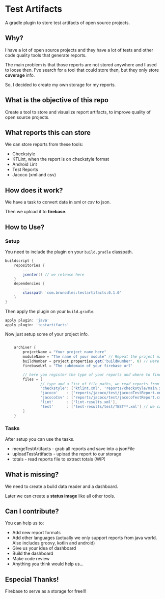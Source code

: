 # Test Artifacts
A gradle plugin to store test artifacts of open source projects.

## Why?
I have a lot of open source projects and they have a lot of tests and other code quality tools that generate reports.

The main problem is that those reports are not stored anywhere and I used to loose then.
I've search for a tool that could store then, but they only store **coverage** info.

So, I decided to create my own storage for my reports.

## What is the objective of this repo
Create a tool to store and visualize report artifacts, to improve quality of open source projects.

## What reports this can store
We can store reports from these tools:
* Checkstyle
* KTLint, when the report is on checkstyle format
* Android Lint
* Test Reports
* Jacoco (xml and csv)

## How does it work?
We have a task to convert data in *xml* or *csv* to json.

Then we upload it to **firebase**.

## How to Use?
### Setup
You need to include the plugin on your `build.gradle` classpath.
```gradle
buildscript {
    repositories {
        ...
        jcenter() // we release here
    }
    dependencies {
        ...
        classpath 'com.brunodles:testartifacts:0.1.0'
    }
}
```

Then apply the plugin on your `build.gradle`.
```gradle
apply plugin: 'java'
apply plugin: 'testartifacts'
```

Now just setup some of your project info.
```gradle

    archiver {
        projectName = "Your project name here"
        moduleName = "The name of your module" // Repeat the project name if no module
        buildNumber = project.properties.get('buildNumber', 0) // Here you can read a System environment, depends on how you want to pass this parameter to gradle
        firebaseUrl = "The subdomain of your firebase url"

        // here you register the type of your reports and where to find then
        files = [
                // type and a list of file paths, we read reports from `buildDir`
                'checkstyle': ['ktlint.xml', 'reports/checkstyle/main.xml'],
                'jacoco'    : ['reports/jacoco/test/jacocoTestReport.xml'],
                'jacocoCsv' : ['reports/jacoco/test/jacocoTestReport.csv'],
                'lint'      : ['lint-results.xml'],
                'test'      : ['test-results/test/TEST**.xml'] // we can use wildcards
        ]
    }
```

### Tasks
After setup you can use the tasks.
* mergeTestArtifacts - grab all reports and save into a jsonFile
* uploadTestArtifacts - upload the report to our storage
* totals - read reports file to extract totals (WIP)

## What is missing?
We need to create a build data reader and a dashboard.

Later we can create a **status image** like all other tools.

## Can I contribute?
You can help us to:
* Add new report formats
* Add other languages (actually we only support reports from java world. Also includes groovy, kotlin and android)
* Give us your idea of dashboard
* Build the dashboard
* Make code review
* Anything you think would help us...

## Especial Thanks!
Firebase to serve as a storage for free!!!